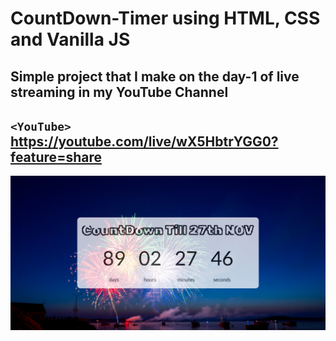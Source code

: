 # CountDown-Timer using HTML, CSS and Vanilla JS

Simple project that I make on the day-1 of live streaming in my YouTube Channel
---
`<YouTube>` <https://youtube.com/live/wX5HbtrYGG0?feature=share>
---
![](https://github.com/Subhajit-Ghatak/CountDown-Timer/blob/master/Timer%20Countdown.jpg?raw=true)
